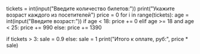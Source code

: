 tickets = int(input("Введите количество билетов:"))
print("Укажите возраст каждого из посетителей")
price = 0
for i in range(tickets):
    age = int(input("Введите возраст:"))
    if age < 18:
        price += 0
    elif age >= 18 and age < 25:
        price += 990
    else:
        price += 1390

if tickets > 3:
    sale = 0.9
else:
    sale = 1
print("Итого к оплате, руб:", price * sale)
